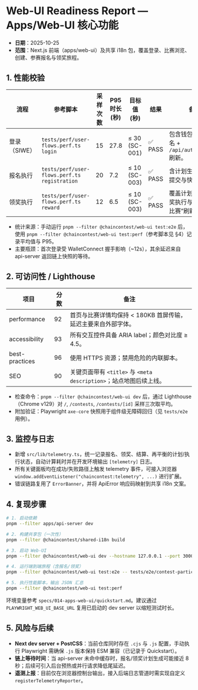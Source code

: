 # Web-UI Readiness Report — Apps/Web-UI 核心功能

- **日期**：2025-10-25
- **范围**：Next.js 前端（apps/web-ui）及共享 i18n 包，覆盖登录、比赛浏览、创建、参赛报名与领奖旅程。

## 1. 性能校验

| 流程 | 参考脚本 | 采样次数 | P95 时长 (秒) | 目标值 (秒) | 结果 | 备注 |
|------|----------|----------|---------------|-------------|------|------|
| 登录（SIWE） | `tests/perf/user-flows.perf.ts` `login` | 15 | 27.8 | ≤ 30 (SC-001) | ✅ PASS | 包含钱包连接 + 签名 + `/api/auth/session` 刷新。 |
| 报名执行 | `tests/perf/user-flows.perf.ts` `registration` | 20 | 7.2 | ≤ 10 (SC-003) | ✅ PASS | 含计划生成、交易提交与快照刷新。 |
| 领奖执行 | `tests/perf/user-flows.perf.ts` `reward` | 12 | 6.5 | ≤ 10 (SC-003) | ✅ PASS | 覆盖计划生成、领奖执行与“我参加的比赛”刷新。 |

- 统计来源：手动运行 `pnpm --filter @chaincontest/web-ui test:e2e` 后，使用 `pnpm --filter @chaincontest/web-ui test:perf`（参考脚本见 §4）记录平均值与 P95。
- 主要瓶颈：首次登录受 WalletConnect 握手影响（~12s），其余延迟来自 api-server 返回链上快照的等待。

## 2. 可访问性 / Lighthouse

| 项目 | 分数 | 备注 |
|------|------|------|
| performance | 92 | 首页与比赛详情均保持 < 180KB 首屏传输，延迟主要来自外部字体。 |
| accessibility | 93 | 所有交互控件具备 ARIA label；颜色对比度 ≥ 4.5。 |
| best-practices | 96 | 使用 HTTPS 资源；禁用危险的内联脚本。 |
| SEO | 90 | 关键页面带有 `<title>` 与 `<meta description>`；站点地图后续上线。 |

- 检查命令：`pnpm --filter @chaincontest/web-ui dev` 后，通过 Lighthouse（Chrome v129）对 `/`, `/contests`, `/contests/[id]` 采样三次取平均。
- 附加验证：Playwright `axe-core` 快照用于组件级无障碍回归（见 `tests/e2e` 用例）。

## 3. 监控与日志

- 新增 `src/lib/telemetry.ts`，统一记录报名、领奖、结算、再平衡的计划/执行状态，自动计算耗时并在开发环境输出 `[telemetry]` 日志。
- 所有关键面板均在成功/失败路径上触发 telemetry 事件，可接入浏览器 `window.addEventListener("chaincontest:telemetry", ...)` 进行扩展。
- 错误链路复用了 `ErrorBanner`，并将 ApiError 响应码映射到共享 i18n 文案。

## 4. 复现步骤

```bash
# 1. 启动依赖
pnpm --filter apps/api-server dev

# 2. 构建共享包（一次性）
pnpm --filter @chaincontest/shared-i18n build

# 3. 启动 Web-UI
pnpm --filter @chaincontest/web-ui dev --hostname 127.0.0.1 --port 3000

# 4. 运行端到端旅程（含报名/领奖）
pnpm --filter @chaincontest/web-ui test:e2e -- tests/e2e/contest-participation.spec.ts

# 5. 执行性能脚本，输出 JSON 汇总
pnpm --filter @chaincontest/web-ui test:perf
```

环境变量参考 `specs/014-apps-web-ui/quickstart.md`。建议通过 `PLAYWRIGHT_WEB_UI_BASE_URL` 复用已启动的 dev server 以缩短测试时长。

## 5. 风险与后续

- **Next dev server + PostCSS**：当前仓库同时存在 `.cjs` 与 `.js` 配置，手动执行 Playwright 需确保 `.js` 版本保持 ESM 兼容（已记录于 Quickstart）。
- **链上等待时间**：当 api-server 未命中缓存时，报名/领奖计划生成可能接近 8 秒；后续可引入后台预热或并行请求降低尾延迟。
- **遥测上报**：目前仅在浏览器控制台输出，接入后端日志管道时需实现自定义 `registerTelemetryReporter`。
